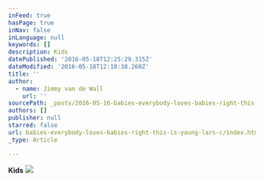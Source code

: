 ```yaml
---
inFeed: true
hasPage: true
inNav: false
inLanguage: null
keywords: []
description: Kids
datePublished: '2016-05-18T12:25:29.315Z'
dateModified: '2016-05-18T12:18:38.260Z'
title: ''
author:
  - name: Jimmy van de Wall
    url: ''
sourcePath: _posts/2016-05-16-babies-everybody-loves-babies-right-this-is-young-lars-c.md
authors: []
publisher: null
starred: false
url: babies-everybody-loves-babies-right-this-is-young-lars-c/index.html
_type: Article

---
```

**Kids**
![](https://the-grid-user-content.s3-us-west-2.amazonaws.com/a60a8d68-62cb-4b8e-8fc3-74f0b52dc83a.jpg)